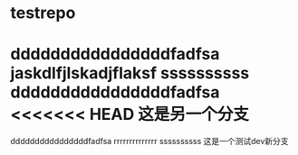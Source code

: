 # testrepo
ddddddddddddddddfadfsa
jaskdlfjlskadjflaksf
ssssssssss
ddddddddddddddddfadfsa
<<<<<<< HEAD
这是另一个分支
=======
ddddddddddddddddfadfsa
rrrrrrrrrrrrrr
ssssssssss
这是一个测试dev新分支
